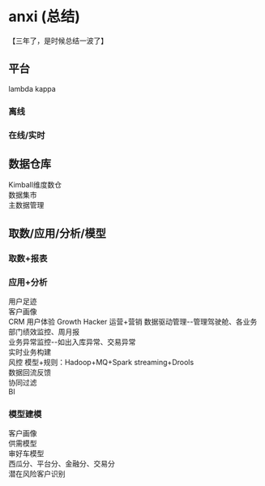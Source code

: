 # anxi (总结)  
【三年了，是时候总结一波了】

## 平台
lambda kappa  
### 离线
### 在线/实时

## 数据仓库
Kimball维度数仓  
数据集市  
主数据管理  

## 取数/应用/分析/模型  
### 取数+报表

### 应用+分析
用户足迹  
客户画像  
CRM 用户体验  Growth Hacker
运营+营销
数据驱动管理--管理驾驶舱、各业务部门绩效监控、周月报   
业务异常监控--如出入库异常、交易异常  
实时业务构建  
风控  模型+规则：Hadoop+MQ+Spark streaming+Drools  
数据回流反馈  
协同过滤  
BI  
### 模型建模
客户画像  
供需模型  
审好车模型  
西瓜分、平台分、金融分、交易分  
潜在风险客户识别  

